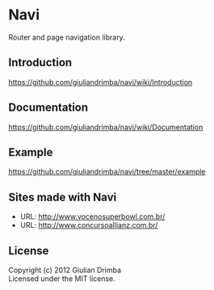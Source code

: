 # Navi

Router and page navigation library.

## Introduction

https://github.com/giuliandrimba/navi/wiki/Introduction

## Documentation

https://github.com/giuliandrimba/navi/wiki/Documentation

## Example

https://github.com/giuliandrimba/navi/tree/master/example

## Sites made with Navi

* URL: http://www.vocenosuperbowl.com.br/
* URL: http://www.concursoallianz.com.br/

## License
Copyright (c) 2012 Giulian Drimba  
Licensed under the MIT license.

